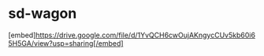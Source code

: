 # sd-wagon

[embed]https://drive.google.com/file/d/1YvQCH6cwOujAKngycCUv5kb60i65H5GA/view?usp=sharing[/embed]
